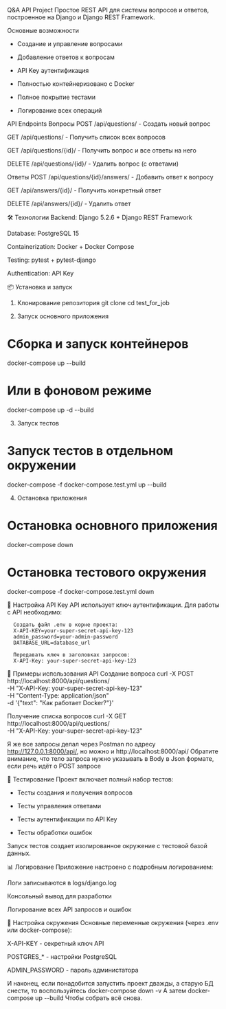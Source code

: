 Q&A API Project
Простое REST API для системы вопросов и ответов, построенное на Django и Django REST Framework.

Основные возможности
- Создание и управление вопросами

- Добавление ответов к вопросам

- API Key аутентификация

- Полностью контейнеризовано с Docker

- Полное покрытие тестами

- Логирование всех операций

API Endpoints
Вопросы
POST /api/questions/ - Создать новый вопрос

GET /api/questions/ - Получить список всех вопросов

GET /api/questions/{id}/ - Получить вопрос и все ответы на него

DELETE /api/questions/{id}/ - Удалить вопрос (с ответами)

Ответы
POST /api/questions/{id}/answers/ - Добавить ответ к вопросу

GET /api/answers/{id}/ - Получить конкретный ответ

DELETE /api/answers/{id}/ - Удалить ответ

🛠 Технологии
Backend: Django 5.2.6 + Django REST Framework

Database: PostgreSQL 15

Containerization: Docker + Docker Compose

Testing: pytest + pytest-django

Authentication: API Key

📦 Установка и запуск
1. Клонирование репозитория
git clone <your-repo-url>
cd test_for_job

2. Запуск основного приложения
# Сборка и запуск контейнеров
docker-compose up --build

# Или в фоновом режиме
docker-compose up -d --build

3. Запуск тестов
# Запуск тестов в отдельном окружении
docker-compose -f docker-compose.test.yml up --build

4. Остановка приложения
# Остановка основного приложения
docker-compose down

# Остановка тестового окружения  
docker-compose -f docker-compose.test.yml down

🔐 Настройка API Key
API использует ключ аутентификации. Для работы с API необходимо:

      Создать файл .env в корне проекта:
      X-API-KEY=your-super-secret-api-key-123
      admin_password=your-admin-password
      DATABASE_URL=database_url

      Передавать ключ в заголовках запросов:
      X-API-Key: your-super-secret-api-key-123

📝 Примеры использования API
Создание вопроса
curl -X POST http://localhost:8000/api/questions/ \
  -H "X-API-Key: your-super-secret-api-key-123" \
  -H "Content-Type: application/json" \
  -d '{"text": "Как работает Docker?"}'

Получение списка вопросов
curl -X GET http://localhost:8000/api/questions/ \
  -H "X-API-Key: your-super-secret-api-key-123"

Я же все запросы делал через Postman по адресу http://127.0.0.1:8000/api/, но можно и http://localhost:8000/api/
Обратите внимание, что тело запроса нужно указывать в Body в Json формате, если речь идёт о POST запросе

🧪 Тестирование
Проект включает полный набор тестов:

- Тесты создания и получения вопросов

- Тесты управления ответами

- Тесты аутентификации по API Key

- Тесты обработки ошибок

Запуск тестов создает изолированное окружение с тестовой базой данных.

📊 Логирование
Приложение настроено с подробным логированием:

Логи записываются в logs/django.log

Консольный вывод для разработки

Логирование всех API запросов и ошибок

🔧 Настройка окружения
Основные переменные окружения (через .env или docker-compose):

X-API-KEY - секретный ключ API

POSTGRES_* - настройки PostgreSQL

ADMIN_PASSWORD - пароль администатора

И наконец, если понадобится запустить проект дважды, а старую БД снести, то воспользуйтесь
    docker-compose down -v
А затем
    docker-compose up --build
Чтобы собрать всё снова.

